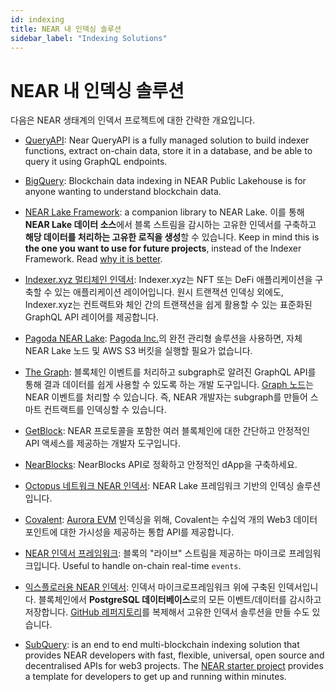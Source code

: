 ```yaml
---
id: indexing
title: NEAR 내 인덱싱 솔루션
sidebar_label: "Indexing Solutions"
---
```


# NEAR 내 인덱싱 솔루션

다음은 NEAR 생태계의 인덱서 프로젝트에 대한 간략한 개요입니다.

- [QueryAPI](../2.build/6.data-infrastructure/query-api/intro.md): Near QueryAPI is a fully managed solution to build indexer functions, extract on-chain data, store it in a database, and be able to query it using GraphQL endpoints.

- [BigQuery](../2.build/6.data-infrastructure/big-query.md): Blockchain data indexing in NEAR Public Lakehouse is for anyone wanting to understand blockchain data.

- [NEAR Lake Framework](../2.build/6.data-infrastructure/lake-framework/near-lake.md): a companion library to NEAR Lake. 이를 통해 **NEAR Lake 데이터 소스**에서 블록 스트림을 감시하는 고유한 인덱서를 구축하고 **해당 데이터를 처리하는 고유한 로직을 생성**할 수 있습니다. Keep in mind this is **the one you want to use for future projects**, instead of the Indexer Framework. Read [why it is better](https://docs.near.org/concepts/advanced/near-indexer-framework#why-is-it-better-than-near-indexer-framework).

- [Indexer.xyz 멀티체인 인덱서](https://indexer.xyz/): Indexer.xyz는 NFT 또는 DeFi 애플리케이션을 구축할 수 있는 애플리케이션 레이어입니다. 원시 트랜잭션 인덱싱 외에도, Indexer.xyz는 컨트랙트와 체인 간의 트랜잭션을 쉽게 활용할 수 있는 표준화된 GraphQL API 레이어를 제공합니다.

- [Pagoda NEAR Lake](https://docs.pagoda.co/near-lake): [Pagoda Inc.](https://pagoda.co)의 완전 관리형 솔루션을 사용하면, 자체 NEAR Lake 노드 및 AWS S3 버킷을 실행할 필요가 없습니다.

- [The Graph](https://thegraph.com/docs/en/cookbook/near/): 블록체인 이벤트를 처리하고 subgraph로 알려진 GraphQL API를 통해 결과 데이터를 쉽게 사용할 수 있도록 하는 개발 도구입니다. [Graph 노드](https://github.com/graphprotocol/graph-node)는 NEAR 이벤트를 처리할 수 있습니다. 즉, NEAR 개발자는 subgraph를 만들어 스마트 컨트랙트를 인덱싱할 수 있습니다.

- [GetBlock](https://getblock.io/explorers/near/blocks/): NEAR 프로토콜을 포함한 여러 블록체인에 대한 간단하고 안정적인 API 액세스를 제공하는 개발자 도구입니다.

- [NearBlocks](https://api.nearblocks.io/api-docs/#/): NearBlocks API로 정확하고 안정적인 dApp을 구축하세요.

- [Octopus 네트워크 NEAR 인덱서](https://github.com/octopus-network/octopus-near-indexer-s3): NEAR Lake 프레임워크 기반의 인덱싱 솔루션입니다.

- [Covalent](https://www.covalenthq.com/docs/networks/aurora/): [Aurora EVM](https://aurora.dev/) 인덱싱을 위해, Covalent는 수십억 개의 Web3 데이터 포인트에 대한 가시성을 제공하는 통합 API를 제공합니다.

- [NEAR 인덱서 프레임워크](https://docs.near.org/concepts/advanced/near-indexer-framework): 블록의 "라이브" 스트림을 제공하는 마이크로 프레임워크입니다. Useful to handle on-chain real-time `events`.

- [익스플로러용 NEAR 인덱서](https://docs.near.org/tools/indexer-for-explorer): 인덱서 마이크로프레임워크 위에 구축된 인덱서입니다. 블록체인에서 **PostgreSQL 데이터베이스**로의 모든 이벤트/데이터를 감시하고 저장합니다. [GitHub 레퍼지토리](https://github.com/near/near-indexer-for-explorer)를 복제해서 고유한 인덱서 솔루션을 만들 수도 있습니다.

- [SubQuery](https://academy.subquery.network/quickstart/quickstart_chains/near.html): is an end to end multi-blockchain indexing solution that provides NEAR developers with fast, flexible, universal, open source and decentralised APIs for web3 projects. The [NEAR starter project](https://github.com/subquery/near-subql-starter/tree/main/Near/near-starter) provides a template for developers to get up and running within minutes.
